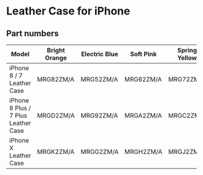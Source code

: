 # Leather Case for iPhone

## Part numbers

| Model | Bright Orange | Electric Blue | Soft Pink | Spring Yellow |
|-------|-----|-----|-----|-----|
| iPhone 8 / 7 Leather Case | MRG82ZM/A | MRG52ZM/A | MRG62ZM/A | MRG72ZM/A |
| iPhone 8 Plus / 7 Plus Leather Case | MRGD2ZM/A | MRG92ZM/A | MRGA2ZM/A | MRGC2ZM/A |
| iPhone X Leather Case | MRGK2ZM/A | MRGG2ZM/A | MRGH2ZM/A | MRGJ2ZM/A |

